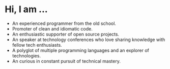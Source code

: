 # Hi, I am ...

- An experienced programmer from the old school.
- Promoter of clean and idiomatic code.
- An enthusiastic supporter of open source projects.
- An speaker at technology conferences who love sharing knowledge with fellow tech enthusiasts.
- A polyglot of multiple programming languages and an explorer of technologies.
- An curious in constant pursuit of technical mastery.


<!-- <img align="right" src="https://github-readme-stats.vercel.app/api/?username=joelibaceta&theme=dark" />
<img align="left" src="https://github-readme-stats.vercel.app/api/top-langs/?username=anuraghazra&theme=dark" /> -->

<!-- <p align="center" ><img src="https://github-readme-stats.vercel.app/api?username=joelibaceta&count_private=true&show_icons=true&&theme=algolia&include_all_commits=true" width="400"></p> -->
